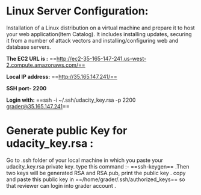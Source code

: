 # Linux Server Configuration:
Installation of a Linux distribution on a virtual machine and prepare it to host your web application(Item Catalog). It includes installing updates, securing it from a number of attack vectors and installing/configuring web and database servers.

**The EC2 URL is :**  ==http://ec2-35-165-147-241.us-west-2.compute.amazonaws.com/==

**Local IP address:** ==http://35.165.147.241/==

**SSH port- 2200**

**Login with:** ==ssh -i ~/.ssh/udacity_key.rsa -p 2200 grader@35.165.147.241==

# Generate public Key for udacity_key.rsa :

Go to .ssh folder of your local machine in which you paste your udacity_key.rsa private key.
type this command :- ==ssh-keygen== .Then two keys will be generated RSA and RSA.pub, print the public key .
copy and paste this public key in ==/home/grader/.ssh/authorized_keys== so that reviewer can login into grader account .
